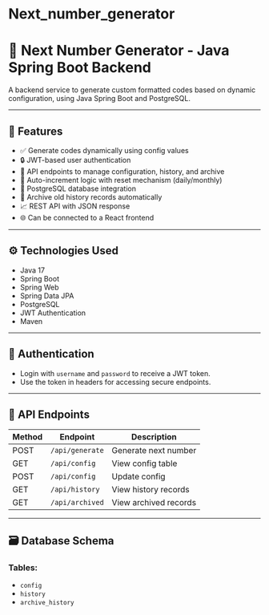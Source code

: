 # Next_number_generator
# 🔢 Next Number Generator - Java Spring Boot Backend

A backend service to generate custom formatted codes based on dynamic configuration, using Java Spring Boot and PostgreSQL.

---

## 📌 Features

- ✅ Generate codes dynamically using config values
- 🔒 JWT-based user authentication
- 📜 API endpoints to manage configuration, history, and archive
- 🧠 Auto-increment logic with reset mechanism (daily/monthly)
- 💾 PostgreSQL database integration
- 📂 Archive old history records automatically
- 📈 REST API with JSON response
- 🌐 Can be connected to a React frontend

---

## ⚙️ Technologies Used

- Java 17
- Spring Boot
- Spring Web
- Spring Data JPA
- PostgreSQL
- JWT Authentication
- Maven

---


## 🔐 Authentication

- Login with `username` and `password` to receive a JWT token.
- Use the token in headers for accessing secure endpoints.


---

## 📮 API Endpoints

| Method | Endpoint             | Description                  |
|--------|----------------------|------------------------------|
| POST   | `/api/generate`      | Generate next number         |
| GET    | `/api/config`        | View config table            |
| POST   | `/api/config`        | Update config                |
| GET    | `/api/history`       | View history records         |
| GET    | `/api/archived`      | View archived records        |

---

## 🗃️ Database Schema

### Tables:
- `config`
- `history`
- `archive_history`




